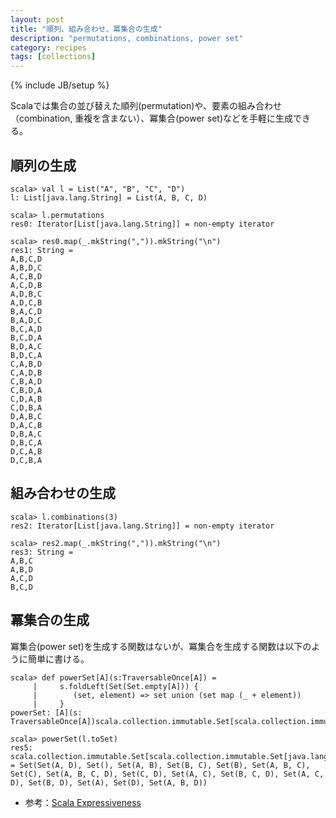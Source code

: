 ```yaml
---
layout: post
title: "順列、組み合わせ、冪集合の生成"
description: "permutations, combinations, power set"
category: recipes
tags: [collections]
---
```

{% include JB/setup %}

Scalaでは集合の並び替えた順列(permutation)や、要素の組み合わせ（combination, 重複を含まない）、冪集合(power set)などを手軽に生成できる。

## 順列の生成

    scala> val l = List("A", "B", "C", "D")
    l: List[java.lang.String] = List(A, B, C, D)
    
    scala> l.permutations
    res0: Iterator[List[java.lang.String]] = non-empty iterator
    
    scala> res0.map(_.mkString(",")).mkString("\n")
    res1: String =
    A,B,C,D
    A,B,D,C
    A,C,B,D
    A,C,D,B
    A,D,B,C
    A,D,C,B
    B,A,C,D
    B,A,D,C
    B,C,A,D
    B,C,D,A
    B,D,A,C
    B,D,C,A
    C,A,B,D
    C,A,D,B
    C,B,A,D
    C,B,D,A
    C,D,A,B
    C,D,B,A
    D,A,B,C
    D,A,C,B
    D,B,A,C
    D,B,C,A
    D,C,A,B
    D,C,B,A

## 組み合わせの生成

    scala> l.combinations(3)
    res2: Iterator[List[java.lang.String]] = non-empty iterator
    
    scala> res2.map(_.mkString(",")).mkString("\n")
    res3: String = 
    A,B,C
    A,B,D
    A,C,D
    B,C,D

## 冪集合の生成

冪集合(power set)を生成する関数はないが、冪集合を生成する関数は以下のように簡単に書ける。

    scala> def powerSet[A](s:TraversableOnce[A]) = 
         |     s.foldLeft(Set(Set.empty[A])) {
         |        (set, element) => set union (set map (_ + element))
         |     }
    powerSet: [A](s: TraversableOnce[A])scala.collection.immutable.Set[scala.collection.immutable.Set[A]]
    
    scala> powerSet(l.toSet)
    res5: scala.collection.immutable.Set[scala.collection.immutable.Set[java.lang.String]] = Set(Set(A, D), Set(), Set(A, B), Set(B, C), Set(B), Set(A, B, C), Set(C), Set(A, B, C, D), Set(C, D), Set(A, C), Set(B, C, D), Set(A, C, D), Set(B, D), Set(A), Set(D), Set(A, B, D))

* 参考：[Scala Expressiveness](http://thinkmeta.wordpress.com/2010/06/28/scala-expressiveness/)

